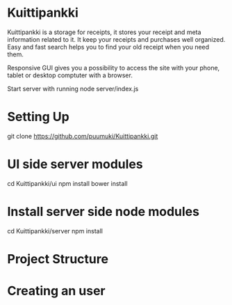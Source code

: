 Kuittipankki
============

Kuittipankki is a storage for receipts, it stores your receipt and meta information related to it. It keep your receipts and purchases well organized. Easy and fast search helps you to find your old receipt when you need them.

Responsive GUI gives you a possibility to access the site with your phone, tablet or desktop comptuter with a browser.

Start server with running node server/index.js

Setting Up
==========
git clone https://github.com/puumuki/Kuittipankki.git

UI side server modules
======================
cd Kuittipankki/ui
npm install
bower install

Install server side node modules
=================================
cd Kuittipankki/server
npm install


Project Structure
=================


Creating an user
================
